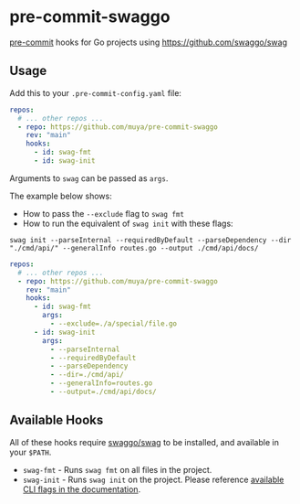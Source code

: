 # pre-commit-swaggo

[pre-commit](https://pre-commit.com/) hooks for Go projects using https://github.com/swaggo/swag

## Usage

Add this to your `.pre-commit-config.yaml` file:

```yaml
repos:
  # ... other repos ...
  - repo: https://github.com/muya/pre-commit-swaggo
    rev: "main"
    hooks:
      - id: swag-fmt
      - id: swag-init
```

Arguments to `swag` can be passed as `args`.

The example below shows:

- How to pass the `--exclude` flag to `swag fmt`
- How to run the equivalent of `swag init` with these flags:

```
swag init --parseInternal --requiredByDefault --parseDependency --dir "./cmd/api/" --generalInfo routes.go --output ./cmd/api/docs/
```

```yaml
repos:
  # ... other repos ...
  - repo: https://github.com/muya/pre-commit-swaggo
    rev: "main"
    hooks:
      - id: swag-fmt
        args:
          - --exclude=./a/special/file.go
      - id: swag-init
        args:
          - --parseInternal
          - --requiredByDefault
          - --parseDependency
          - --dir=./cmd/api/
          - --generalInfo=routes.go
          - --output=./cmd/api/docs/
```

## Available Hooks

All of these hooks require [swaggo/swag](https://github.com/swaggo/swag#getting-started) to be installed, and available
in your `$PATH`.

- `swag-fmt` - Runs `swag fmt` on all files in the project.
- `swag-init` - Runs `swag init` on the project. Please
  reference [available CLI flags in the documentation](https://github.com/swaggo/swag#swag-cli).
